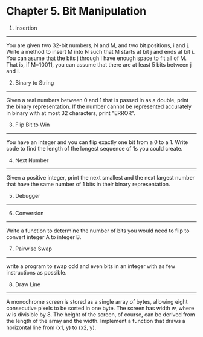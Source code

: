 Chapter 5. Bit Manipulation
=====
1. Insertion
----
You are given two 32-bit numbers, N and M, and two bit positions, i and j. Write a method to insert M into N such that M starts at bit j and ends at bit i. You can asume that the bits j through i have enough space to fit all of M. That is, if M=10011, you can assume that there are at least 5 bits between j and i.

2. Binary to String
----
Given a real numbers between 0 and 1 that is passed in as a double, print the binary representation. If the number cannot be represented accurately in binary with at most 32 characters, print "ERROR".

3. Flip Bit to Win
----
You have an integer and you can flip exactly one bit from a 0 to a 1. Write code to find the length of the longest sequence of 1s you could create.

4. Next Number
---
Given a positive integer, print the next smallest and the next largest number that have the same number of 1 bits in their binary representation.

5. Debugger
----

6. Conversion
----
Write a function to determine the number of bits you would need to flip to convert integer A to integer B.

7. Pairwise Swap
---
write a program to swap odd and even bits in an integer with as few instructions as possible.

8. Draw Line
---
A monochrome screen is stored as a single array of bytes, allowing eight consecutive pixels to be sorted in one byte. The screen has width w, where w is divisible by 8. The height of the screen, of course, can be derived from the length of the array and the width. Implement a function that draws a horizontal line from (x1, y) to (x2, y).

